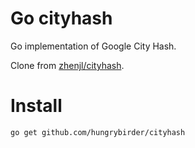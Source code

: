 # Go cityhash #

Go implementation of Google City Hash.

Clone from [zhenjl/cityhash](https://github.com/zhenjl/cityhash).


# Install #
```
go get github.com/hungrybirder/cityhash
```
